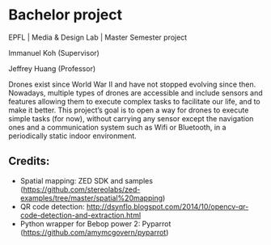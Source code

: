 # Bachelor project

EPFL | Media & Design Lab | Master Semester project 

Immanuel Koh (Supervisor) 

Jeffrey Huang (Professor)

Drones exist since World War II and have not stopped evolving since then.
Nowadays, multiple types of drones are accessible and include sensors and features allowing them to execute complex tasks to facilitate our life, and to make it better.
This project’s goal is to open a way for drones to execute simple tasks (for now), without carrying any sensor except the navigation ones and a communication system such as Wifi or Bluetooth, in a periodically static indoor environment.

## Credits:
- Spatial mapping: ZED SDK and samples (https://github.com/stereolabs/zed-examples/tree/master/spatial%20mapping)
- QR code detection: http://dsynflo.blogspot.com/2014/10/opencv-qr-code-detection-and-extraction.html
- Python wrapper for Bebop power 2: Pyparrot (https://github.com/amymcgovern/pyparrot)

